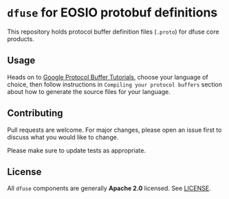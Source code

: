 # `dfuse` for EOSIO protobuf definitions

This repository holds protocol buffer definition files (`.proto`) for dfuse core products.

## Usage

Heads on to [Google Protocol Buffer Tutorials](https://developers.google.com/protocol-buffers/docs/tutorials), choose
your language of choice, then follow instructions in `Compiling your protocol buffers` section about how to
generate the source files for your language.

## Contributing

Pull requests are welcome. For major changes, please open an issue first to discuss what you would like to change.

Please make sure to update tests as appropriate.

## License

All `dfuse` components are generally **Apache 2.0** licensed. See [LICENSE](./LICENSE).